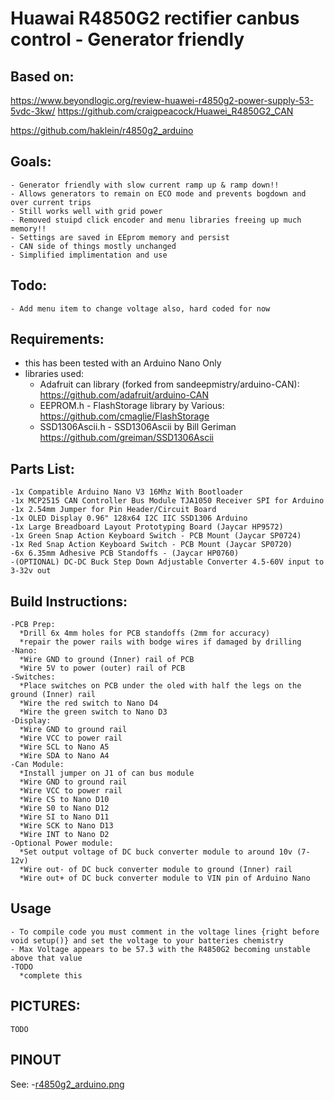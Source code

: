 # Huawai R4850G2 rectifier canbus control - Generator friendly

  ## Based on:

   https://www.beyondlogic.org/review-huawei-r4850g2-power-supply-53-5vdc-3kw/
   https://github.com/craigpeacock/Huawei_R4850G2_CAN

   https://github.com/haklein/r4850g2_arduino

  ## Goals:
    - Generator friendly with slow current ramp up & ramp down!!
    - Allows generators to remain on ECO mode and prevents bogdown and over current trips
    - Still works well with grid power
    - Removed stuipd click encoder and menu libraries freeing up much memory!!
    - Settings are saved in EEprom memory and persist
    - CAN side of things mostly unchanged
    - Simplified implimentation and use

  ## Todo:
    - Add menu item to change voltage also, hard coded for now 
  
  ## Requirements:
   - this has been tested with an Arduino Nano Only
   - libraries used:
      * Adafruit can library (forked from sandeepmistry/arduino-CAN):
        https://github.com/adafruit/arduino-CAN
      * EEPROM.h - FlashStorage library by Various:
        https://github.com/cmaglie/FlashStorage
      * SSD1306Ascii.h - SSD1306Ascii by Bill Geriman
         https://github.com/greiman/SSD1306Ascii
  ## Parts List:
    
    -1x Compatible Arduino Nano V3 16Mhz With Bootloader
    -1x MCP2515 CAN Controller Bus Module TJA1050 Receiver SPI for Arduino
    -1x 2.54mm Jumper for Pin Header/Circuit Board 
    -1x OLED Display 0.96" 128x64 I2C IIC SSD1306 Arduino 
    -1x Large Breadboard Layout Prototyping Board (Jaycar HP9572)
    -1x Green Snap Action Keyboard Switch - PCB Mount (Jaycar SP0724)
    -1x Red Snap Action Keyboard Switch - PCB Mount (Jaycar SP0720)
    -6x 6.35mm Adhesive PCB Standoffs - (Jaycar HP0760)
    -(OPTIONAL) DC-DC Buck Step Down Adjustable Converter 4.5-60V input to 3-32v out

  ## Build Instructions:
    -PCB Prep:
      *Drill 6x 4mm holes for PCB standoffs (2mm for accuracy)
      *repair the power rails with bodge wires if damaged by drilling
    -Nano:
      *Wire GND to ground (Inner) rail of PCB 
      *Wire 5V to power (outer) rail of PCB 
    -Switches:
      *Place switches on PCB under the oled with half the legs on the ground (Inner) rail
      *Wire the red switch to Nano D4
      *Wire the green switch to Nano D3
    -Display:
      *Wire GND to ground rail
      *Wire VCC to power rail
      *Wire SCL to Nano A5
      *Wire SDA to Nano A4
    -Can Module:
      *Install jumper on J1 of can bus module
      *Wire GND to ground rail
      *Wire VCC to power rail
      *Wire CS to Nano D10
      *Wire S0 to Nano D12
      *Wire SI to Nano D11
      *Wire SCK to Nano D13
      *Wire INT to Nano D2
    -Optional Power module:
      *Set output voltage of DC buck converter module to around 10v (7-12v)
      *Wire out- of DC buck converter module to ground (Inner) rail
      *Wire out+ of DC buck converter module to VIN pin of Arduino Nano 


  ## Usage
    - To compile code you must comment in the voltage lines {right before void setup()} and set the voltage to your batteries chemistry
    - Max Voltage appears to be 57.3 with the R4850G2 becoming unstable above that value
    -TODO
      *complete this

      
  ## PICTURES:
    TODO


  ## PINOUT
  See:
  -[r4850g2_arduino.png](https://github.com/bbobkins/r4850g2_arduino/blob/main/r4850g2_arduino.png)
